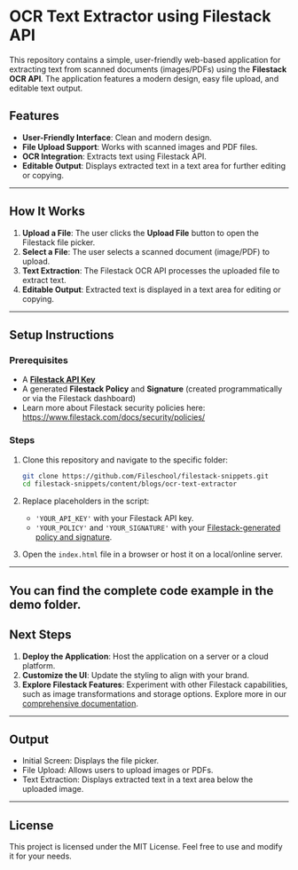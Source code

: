 # OCR Text Extractor using Filestack API

This repository contains a simple, user-friendly web-based application for extracting text from scanned documents (images/PDFs) using the **Filestack OCR API**. The application features a modern design, easy file upload, and editable text output.

## Features

- **User-Friendly Interface**: Clean and modern design.
- **File Upload Support**: Works with scanned images and PDF files.
- **OCR Integration**: Extracts text using Filestack API.
- **Editable Output**: Displays extracted text in a text area for further editing or copying.

---

## How It Works

1. **Upload a File**: The user clicks the **Upload File** button to open the Filestack file picker.
2. **Select a File**: The user selects a scanned document (image/PDF) to upload.
3. **Text Extraction**: The Filestack OCR API processes the uploaded file to extract text.
4. **Editable Output**: Extracted text is displayed in a text area for editing or copying.

---

## Setup Instructions

### Prerequisites

- A [**Filestack API Key**](https://www.filestack.com/signup-free/)
- A generated **Filestack Policy** and **Signature** (created programmatically or via the Filestack dashboard)
- Learn more about Filestack security policies here: https://www.filestack.com/docs/security/policies/

### Steps

1. Clone this repository and navigate to the specific folder:
    ```bash
    git clone https://github.com/Fileschool/filestack-snippets.git
    cd filestack-snippets/content/blogs/ocr-text-extractor
    ```

2. Replace placeholders in the script:
    - `'YOUR_API_KEY'` with your Filestack API key.
    - `'YOUR_POLICY'` and `'YOUR_SIGNATURE'` with your [Filestack-generated policy and signature](https://www.filestack.com/docs/security/policies/).

3. Open the `index.html` file in a browser or host it on a local/online server.

---
You can find the complete code example in the demo folder.
---

## Next Steps

1. **Deploy the Application**: Host the application on a server or a cloud platform.
2. **Customize the UI**: Update the styling to align with your brand.
3. **Explore Filestack Features**: Experiment with other Filestack capabilities, such as image transformations and storage options. Explore more in our [comprehensive documentation](https://www.filestack.com/docs/).

---

## Output

- Initial Screen: Displays the file picker.
- File Upload: Allows users to upload images or PDFs.
- Text Extraction: Displays extracted text in a text area below the uploaded image.

---

## License

This project is licensed under the MIT License. Feel free to use and modify it for your needs.
